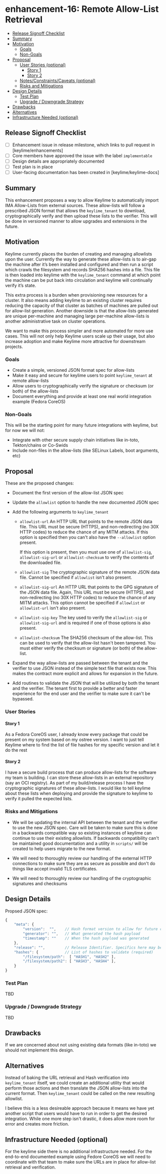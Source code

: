 # enhancement-16: Remote Allow-List Retrieval

<!-- toc -->
- [Release Signoff Checklist](#release-signoff-checklist)
- [Summary](#summary)
- [Motivation](#motivation)
  - [Goals](#goals)
  - [Non-Goals](#non-goals)
- [Proposal](#proposal)
  - [User Stories (optional)](#user-stories-optional)
    - [Story 1](#story-1)
    - [Story 2](#story-2)
  - [Notes/Constraints/Caveats (optional)](#notesconstraintscaveats-optional)
  - [Risks and Mitigations](#risks-and-mitigations)
- [Design Details](#design-details)
  - [Test Plan](#test-plan)
  - [Upgrade / Downgrade Strategy](#upgrade--downgrade-strategy)
- [Drawbacks](#drawbacks)
- [Alternatives](#alternatives)
- [Infrastructure Needed (optional)](#infrastructure-needed-optional)
<!-- /toc -->

## Release Signoff Checklist

- [ ] Enhancement issue in release milestone, which links to pull request in [keylime/enhancements]
- [ ] Core members have approved the issue with the label `implementable`
- [ ] Design details are appropriately documented
- [ ] Test plan is in place
- [ ] User-facing documentation has been created in [keylime/keylime-docs]

## Summary

This enhancement proposes a way to allow Keylime to automatically
import IMA Allow-Lists from external sources. These allow-lists will
follow a prescribed JSON format that allows the `keylime_tenant` to
download, cryptographically verify and then upload these lists to the
verifier. This will be done in versioned manner to allow upgrades and
extensions in the future.

## Motivation

Keylime currently places the burden of creating and managing allowlists
upon the user.  Currently the way to generate these allow-lists is to
air-gap the machine after it’s been installed and configured and then
run a script which crawls the filesystem and records SHA256 hashes into
a file. This file is then loaded into keylime with the `keylime_tenant`
command at which point the machine can be put back into circulation and
keylime will continually verify it’s state.

This extra process is a burden when provisioning new resources for a
cluster. It also means adding keylime to an existing cluster requires
reducing the capacity of that cluster as batches of machines are pulled
out for allow-list generation. Another downside is that the allow-lists
generated are unique per-machine and managing large per-machine
allow-lists is another administrative task on cluster operations.

We want to make this process simpler and more automated for more use
cases. This will not only help Keylime users scale up their usage, but
also increase adoption and make Keylime more attractive for downstream
projects.


### Goals

* Create a simple, versioned JSON format spec for allow-lists
* Make it easy and secure for keylime users to point `keylime_tenant` at remote allow-lists
* Allow users to cryptographically verify the signature or checksum (or both) of the allow-lists
* Document everything and provide at least one real world integration example (Fedora CoreOS)

### Non-Goals

This will be the starting point for many future integrations with keylime, but for now we will not:

* Integrate with other secure supply chain initiatives like in-toto, Tekton/chains or Co-Swids
* Include non-files in the allow-lists (like SELinux Labels, boot arguments, etc)

## Proposal

These are the proposed changes:

* Document the first version of the allow-list JSON spec
* Update the `allowlist` option to handle the new documented JSON spec
* Add the following arguments to `keylime_tenant`

  * `allowlist-url`
    An HTTP URL that points to the remote JSON data file. This URL must
    be secure (HTTPS), and non-redirecting (no 30X HTTP codes) to reduce
    the chance of any MITM attacks. If this option is specified then
    you can't also have the `--allowlist` option present.

    If this option is present, then you must use one of `allowlist-sig`,
    `allowlist-sig-url` or `allowlist-checksum` to verify the contents
    of the downloaded file.

  * `allowlist-sig`
    The cryptographic signature of the remote JSON data file.
    Cannot be specified if `allowlist` isn't also present.

  * `allowlist-sig-url`
    An HTTP URL that points to the GPG signature of the JSON
    data file. Again, This URL must be secure (HTTPS), and non-redirecting
    (no 30X HTTP codes) to reduce the chance of any MITM attacks. This
    option cannot be specified if `allowlist` or `allowlist-url` isn't also
    present.

  * `allowlist-sig-key`
    The key used to verify the `allowlist-sig` or `allowlist-sig-url`
    and is required if one of those options is also present.

  * `allowlist-checksum`
    The SHA256 checksum of the allow-list. This can be used to verify
    that the allow-list hasn't been tampered. You must either verify
    the checksum or signature (or both) of the allow-list.

* Expand the way allow-lists are passed between the tenant and the
verifier to use JSON instead of the simple text file that exists now. This
makes the contract more explicit and allows for expansion in the future.

* Add routines to validate the JSON that will be utilized by both
the tenant and the verifier. The tenant first to provide a better and
faster experience for the end user and the verifier to make sure it
can't be bypassed.

### User Stories

#### Story 1

As a Fedora CoreOS user, I already know every package that could be
present on my system based on my ostree version. I want to just tell
Keylime where to find the list of file hashes for my specific version
and let it do the rest

#### Story 2

I have a secure build process that can produce allow-lists for the
software my team is building. I can store these allow-lists in an external
repository (say an OCI registry). As part of my build/release process I
have the cryptographic signatures of these allow-lists. I would like to
tell keylime about these lists when deploying and provide the signature
to keylime to verify it pulled the expected lists.

### Risks and Mitigations

* We will be updating the internal API between the tenant and the
verifier to use the new JSON spec. Care will be taken to make sure
this is done in a backwards compatible way so existing instances of
keylime can continue to use their existing allowlists. If backwards
compatibility can't be maintained good documentation and a utility in
`scripts/` will be created to help users migrate to the new format.

* We will need to thoroughly review our handling of the external HTTP
connections to make sure they are as secure as possible and don't do
things like accept invalid TLS certificates.

* We will need to thoroughly review our handling of the cryptographic
signatures and checksums

## Design Details

Propsed JSON spec:

```javascript
{
    "meta": {
        "version":  "",    // Hash format version to allow for future changes if needed (required)
        "generator": "",   // What generated the hash payload
        "timestamp": ""    // When the hash payload was generated
    },
    "release": "",         // Release Identifier. Specifics here may be different for different compound components
    "hashes": {            // List of hashes to validate (required)
        "/filesystem/path":  [ "HASH1", "HASH2" ],
        "/filesystem/path2": [ "HASH3", "HASH4" ],
    }
}
```

### Test Plan

TBD

<!--
**Note:** *Not required until targeted at a release.*

Consider the following in developing a test plan for this enhancement:
- Will there be e2e and integration tests, in addition to unit tests?
- How will it be tested in isolation vs with other components?

No need to outline all of the test cases, just the general strategy.  Anything
that would count as tricky in the implementation and anything particularly
challenging to test should be called out.

All code is expected to have adequate tests (eventually with coverage
expectations).
-->

### Upgrade / Downgrade Strategy

TBD

<!--
If applicable, how will the component be upgraded and downgraded? Make sure
this is in the test plan.

Consider the following in developing an upgrade/downgrade strategy for this enhancement
-->

## Drawbacks

If we are concerned about not using existing data formats (like in-toto) we should not implement this design.

## Alternatives

Instead of baking the URL retrieval and Hash verification into
`keylime_tenant` itself, we could create an additional utility that
would perform those actions and then translate the JSON allow-lists
into the current format. Then `keylime_tenant` could be called on the
new resulting allowlist.

I believe this is a less desireable approach because it means we have yet
another script that users would have to run in order to get the desired
integration. While one more step isn't drastic, it does allow more room
for error and creates more friction.


## Infrastructure Needed (optional)

For the keylime side there is no additional infrastructure needed. For
the end-to-end documented example using Fedore CoreOS we will need
to coordinate with that team to make sure the URLs are in place for
allow-list retrieval and verification.
